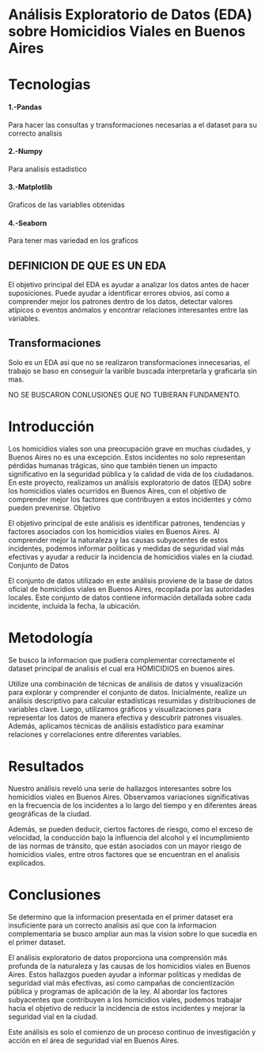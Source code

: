 # Análisis Exploratorio de Datos (EDA) sobre Homicidios Viales en Buenos Aires

# Tecnologias

#### 1.-Pandas
Para hacer las consultas  y transformaciones necesarias a el dataset para su correcto analisis

#### 2.-Numpy 
Para analisis estadistico

#### 3.-Matplotlib
Graficos de las variablles obtenidas

#### 4.-Seaborn
Para tener mas variedad en los graficos

## DEFINICION DE QUE ES UN EDA

El objetivo principal del EDA es ayudar a analizar los datos  antes de hacer suposiciones. Puede ayudar a identificar errores obvios, así como a comprender mejor los patrones dentro de los datos, detectar valores atípicos o eventos anómalos y encontrar relaciones interesantes entre las variables.

## Transformaciones

Solo es un EDA asi que no se realizaron transformaciones innecesarias, el trabajo se baso en conseguir la varible buscada interpretarla y graficarla sin mas.

NO SE BUSCARON CONLUSIONES QUE NO TUBIERAN FUNDAMENTO.


# Introducción

Los homicidios viales son una preocupación grave en muchas ciudades, y Buenos Aires no es una excepción. Estos incidentes no solo representan pérdidas humanas trágicas, sino que también tienen un impacto significativo en la seguridad pública y la calidad de vida de los ciudadanos. En este proyecto, realizamos un análisis exploratorio de datos (EDA) sobre los homicidios viales ocurridos en Buenos Aires, con el objetivo de comprender mejor los factores que contribuyen a estos incidentes y cómo pueden prevenirse.
Objetivo

El objetivo principal de este análisis es identificar patrones, tendencias y factores asociados con los homicidios viales en Buenos Aires. Al comprender mejor la naturaleza y las causas subyacentes de estos incidentes, podemos informar políticas y medidas de seguridad vial más efectivas y ayudar a reducir la incidencia de homicidios viales en la ciudad.
Conjunto de Datos

El conjunto de datos utilizado en este análisis proviene de la base de datos oficial de homicidios viales en Buenos Aires, recopilada por las autoridades locales. Este conjunto de datos contiene información detallada sobre cada incidente, incluida la fecha, la ubicación.

# Metodología

Se busco la informacion que pudiera complementar correctamente el dataset principal de analisis el cual era HOMICIDIOS en buenos aires.

Utilize una combinación de técnicas de análisis de datos y visualización para explorar y comprender el conjunto de datos. Inicialmente, realize un análisis descriptivo para calcular estadísticas resumidas y distribuciones de variables clave. Luego, utilizamos gráficos y visualizaciones para representar los datos de manera efectiva y descubrir patrones visuales. Además, aplicamos técnicas de análisis estadístico para examinar relaciones y correlaciones entre diferentes variables.

# Resultados

Nuestro análisis reveló una serie de hallazgos interesantes sobre los homicidios viales en Buenos Aires. Observamos variaciones significativas en la frecuencia de los incidentes a lo largo del tiempo y en diferentes áreas geográficas de la ciudad. 

Además, se pueden deducir, ciertos factores de riesgo, como el exceso de velocidad, la conducción bajo la influencia del alcohol y el incumplimiento de las normas de tránsito, que están asociados con un mayor riesgo de homicidios viales, entre otros factores que se encuentran en el analisis explicados.

# Conclusiones

Se determino que la informacion presentada en el primer dataset era insuficiente para un correcto analisis asi que con la informacion complementaria se busco ampliar aun mas la vision sobre lo que sucedia en el primer dataset.

El análisis exploratorio de datos proporciona una comprensión más profunda de la naturaleza y las causas de los homicidios viales en Buenos Aires. Estos hallazgos pueden ayudar a informar políticas y medidas de seguridad vial más efectivas, así como campañas de concientización pública y programas de aplicación de la ley. Al abordar los factores subyacentes que contribuyen a los homicidios viales, podemos trabajar hacia el objetivo de reducir la incidencia de estos incidentes y mejorar la seguridad vial en la ciudad.


Este análisis es solo el comienzo de un proceso continuo de investigación y acción en el área de seguridad vial en Buenos Aires. 

